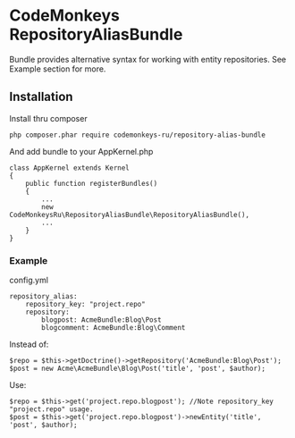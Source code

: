 # CodeMonkeys RepositoryAliasBundle #

Bundle provides alternative syntax for working with entity repositories.
See Example section for more.

## Installation ##

Install thru composer

    php composer.phar require codemonkeys-ru/repository-alias-bundle

And add bundle to your AppKernel.php

    class AppKernel extends Kernel
    {
        public function registerBundles()
        {
            ...
            new CodeMonkeysRu\RepositoryAliasBundle\RepositoryAliasBundle(),
            ...
        }
    }


### Example ###

config.yml

	repository_alias:
        repository_key: "project.repo"
		repository:
			blogpost: AcmeBundle:Blog\Post
			blogcomment: AcmeBundle:Blog\Comment

Instead of:

	$repo = $this->getDoctrine()->getRepository('AcmeBundle:Blog\Post');
	$post = new Acme\AcmeBundle\Blog\Post('title', 'post', $author);

Use:

	$repo = $this->get('project.repo.blogpost'); //Note repository_key "project.repo" usage.
	$post = $this->get('project.repo.blogpost')->newEntity('title', 'post', $author);